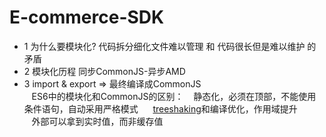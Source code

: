 # E-commerce-SDK
* 1 为什么要模块化? 代码拆分细化文件难以管理 和 代码很长但是难以维护 的矛盾
* 2 模块化历程 同步CommonJS-异步AMD
* 3 import & export => 最终编译成CommonJS     
    ES6中的模块化和CommonJS的区别：
    静态化，必须在顶部，不能使用条件语句，自动采用严格模式  
    [treeshaking](https://doc.webpack-china.org/guides/tree-shaking/#src/components/Sidebar/Sidebar.jsx)和编译优化，作用域提升    
    外部可以拿到实时值，而非缓存值
